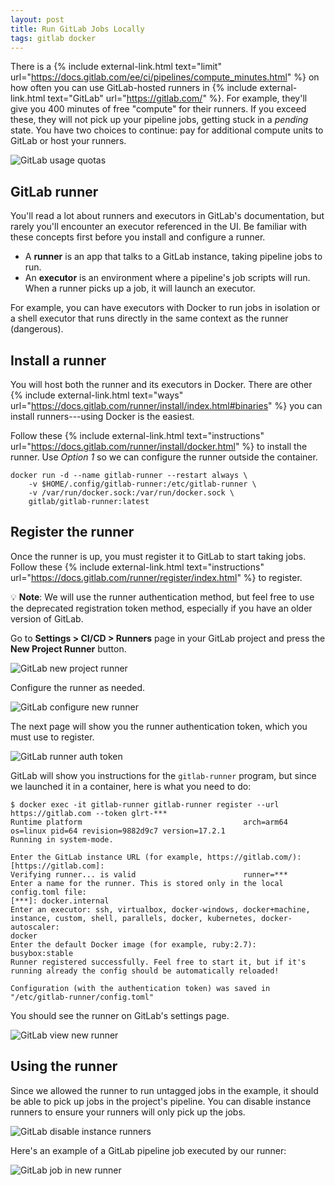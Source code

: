 ```yaml
---
layout: post
title: Run GitLab Jobs Locally
tags: gitlab docker
---
```


There is a {% include external-link.html text="limit" url="https://docs.gitlab.com/ee/ci/pipelines/compute_minutes.html" %}
on how often you can use GitLab-hosted runners in {% include external-link.html text="GitLab" url="https://gitlab.com/" %}.
For example, they'll give you 400 minutes of free "compute" for their runners. If you exceed these, they will not
pick up your pipeline jobs, getting stuck in a _pending_ state. You have two choices to continue: pay for additional
compute units to GitLab or host your runners.

![GitLab usage quotas](/assets/img/gitlab-usage-quotas.png)


## GitLab runner

You'll read a lot about runners and executors in GitLab's documentation, but rarely you'll encounter an executor
referenced in the UI.  Be familiar with these concepts first before you install and configure a runner.

- A **runner** is an app that talks to a GitLab instance, taking pipeline jobs to run.
- An **executor** is an environment where a pipeline's job scripts will run. When a runner picks up a job, it will
  launch an executor.

For example, you can have executors with Docker to run jobs in isolation or a shell executor that runs directly in the
same context as the runner (dangerous).

## Install a runner

You will host both the runner and its executors in Docker. There are other {% include external-link.html text="ways" url="https://docs.gitlab.com/runner/install/index.html#binaries" %}
you can install runners---using Docker is the easiest.

Follow these {% include external-link.html text="instructions" url="https://docs.gitlab.com/runner/install/docker.html" %}
to install the runner. Use _Option 1_ so we can configure the runner outside the container.

```shell
docker run -d --name gitlab-runner --restart always \
    -v $HOME/.config/gitlab-runner:/etc/gitlab-runner \
    -v /var/run/docker.sock:/var/run/docker.sock \
    gitlab/gitlab-runner:latest
```

## Register the runner

Once the runner is up, you must register it to GitLab to start taking jobs.  Follow these
{% include external-link.html text="instructions" url="https://docs.gitlab.com/runner/register/index.html" %} to register.

💡 **Note**: We will use the runner authentication method, but feel free to use the deprecated registration token method, especially if you have an older version of GitLab.

Go to **Settings > CI/CD > Runners** page in your GitLab project and press the **New Project Runner** button.

![GitLab new project runner](/assets/img/gitlab-new-project-runner.png)

Configure the runner as needed.

![GitLab configure new runner](/assets/img/gitlab-configure-new-runner.png)

The next page will show you the runner authentication token, which you must use to register.

![GitLab runner auth token](/assets/img/gitlab-runner-auth-token.png)

GitLab will show you instructions for the `gitlab-runner` program, but since we launched it in a container, here is
what you need to do:

```shell
$ docker exec -it gitlab-runner gitlab-runner register --url https://gitlab.com --token glrt-***
Runtime platform                                    arch=arm64 os=linux pid=64 revision=9882d9c7 version=17.2.1
Running in system-mode.

Enter the GitLab instance URL (for example, https://gitlab.com/):
[https://gitlab.com]:
Verifying runner... is valid                        runner=***
Enter a name for the runner. This is stored only in the local config.toml file:
[***]: docker.internal
Enter an executor: ssh, virtualbox, docker-windows, docker+machine, instance, custom, shell, parallels, docker, kubernetes, docker-autoscaler:
docker
Enter the default Docker image (for example, ruby:2.7):
busybox:stable
Runner registered successfully. Feel free to start it, but if it's running already the config should be automatically reloaded!

Configuration (with the authentication token) was saved in "/etc/gitlab-runner/config.toml"
```

You should see the runner on GitLab's settings page.

![GitLab view new runner](/assets/img/gitlab-view-new-runner.png)

## Using the runner

Since we allowed the runner to run untagged jobs in the example, it should be able to pick up jobs in the project's pipeline.
You can disable instance runners to ensure your runners will only pick up the jobs.

![GitLab disable instance runners](/assets/img/gitlab-disable-instance-runners.png)

Here's an example of a GitLab pipeline job executed by our runner:

![GitLab job in new runner](/assets/img/gitlab-job-in-new-runner.png)
